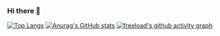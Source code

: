 ### Hi there 👋

<!--
**ayanamiblhx/ayanamiblhx** is a ✨ _special_ ✨ repository because its `README.md` (this file) appears on your GitHub profile.

Here are some ideas to get you started:

- 🔭 I’m currently working on ...
- 🌱 I’m currently learning ...
- 👯 I’m looking to collaborate on ...
- 🤔 I’m looking for help with ...
- 💬 Ask me about ...
- 📫 How to reach me: ...
- 😄 Pronouns: ...
- ⚡ Fun fact: ...
-->

<!-- [![counter](https://count.getloli.com/get/@ayanamiblhx?theme=rule34)](https://count.getloli.com/) -->

[![Top Langs](https://github-readme-stats.vercel.app/api/top-langs/?username=ayanamiblhx&layout=compact&exclude_repo=docs,ayanamiblhx.github.io)](https://github.com/anuraghazra/github-readme-stats)
[![Anurag's GitHub stats](https://github-readme-stats.vercel.app/api?username=ayanamiblhx)](https://github.com/anuraghazra/github-readme-stats)
 [![freeload's github activity graph](https://activity-graph.herokuapp.com/graph?username=ayanamiblhx&theme=minimal)](https://github.com/ashutosh00710/github-readme-activity-graph)

